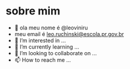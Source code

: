 # sobre mim
- 👋 ola meu nome é @leoviniru
- meu email é leo.ruchinski@escola.pr.gov.br
- 👀 I’m interested in ...
- 🌱 I’m currently learning ...
- 💞️ I’m looking to collaborate on ...
- 📫 How to reach me ...

<!---
leoviniru/leoviniru is a ✨ special ✨ repository because its `README.md` (this file) appears on your GitHub profile.
You can click the Preview link to take a look at your changes.
--->
